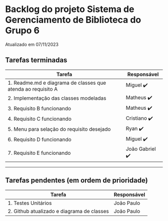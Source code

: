 # Backlog do projeto Sistema de Gerenciamento de Biblioteca do Grupo 6
Atualizado em 07/11/2023

## Tarefas terminadas

| Tarefa      | Responsável |
| ----------- | ----------- |
| 1. Readme.md e diagrama de classes que atenda ao requisito A     | Miguel  ✔️     |
| 2. Implementação das classes modeladas   | Matheus ✔️       |
| 3. Requisito B funcionando   | Matheus ✔️       |
| 4. Requisito C funcionando   | Cristiano ✔️       |
| 5. Menu para selação do requisito desejado  | Ryan  ✔️       |
| 6. Requisito D funcionando   | Miguel ✔️       |
| 7. Requisito E funcionando   | João Gabriel  ✔️      |
----
## Tarefas pendentes (em ordem de prioridade)

| Tarefa      | Responsável |
| ----------- | ----------- |
| 1. Testes Unitários      | João Paulo     |
| 2.  Github atualizado e diagrama de classes  | João Paulo      |
